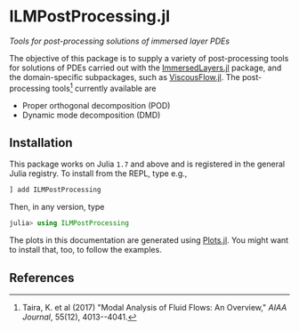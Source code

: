 # ILMPostProcessing.jl

*Tools for post-processing solutions of immersed layer PDEs*

The objective of this package is to supply a variety of post-processing tools for
solutions of PDEs carried out with the [ImmersedLayers.jl](https://github.com/JuliaIBPM/ImmersedLayers.jl) package, and the domain-specific subpackages, such as [ViscousFlow.jl](https://github.com/JuliaIBPM/ViscousFlow.jl). The post-processing tools[^1] currently available
are
* Proper orthogonal decomposition (POD)
* Dynamic mode decomposition (DMD)

## Installation

This package works on Julia `1.7` and above and is registered in the general Julia registry. To install from the REPL, type
e.g.,
```julia
] add ILMPostProcessing
```

Then, in any version, type
```julia
julia> using ILMPostProcessing
```

The plots in this documentation are generated using [Plots.jl](http://docs.juliaplots.org/latest/).
You might want to install that, too, to follow the examples.

## References

[^1]: Taira, K. et al (2017) "Modal Analysis of Fluid Flows: An Overview," *AIAA Journal*, 55(12), 4013--4041.
